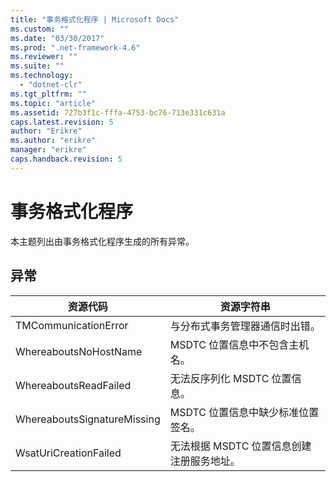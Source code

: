 ```yaml
---
title: "事务格式化程序 | Microsoft Docs"
ms.custom: ""
ms.date: "03/30/2017"
ms.prod: ".net-framework-4.6"
ms.reviewer: ""
ms.suite: ""
ms.technology: 
  - "dotnet-clr"
ms.tgt_pltfrm: ""
ms.topic: "article"
ms.assetid: 727b3f1c-fffa-4753-bc76-713e331c631a
caps.latest.revision: 5
author: "Erikre"
ms.author: "erikre"
manager: "erikre"
caps.handback.revision: 5
---
```

# 事务格式化程序
本主题列出由事务格式化程序生成的所有异常。  
  
## 异常  
  
|资源代码|资源字符串|  
|----------|-----------|  
|TMCommunicationError|与分布式事务管理器通信时出错。|  
|WhereaboutsNoHostName|MSDTC 位置信息中不包含主机名。|  
|WhereaboutsReadFailed|无法反序列化 MSDTC 位置信息。|  
|WhereaboutsSignatureMissing|MSDTC 位置信息中缺少标准位置签名。|  
|WsatUriCreationFailed|无法根据 MSDTC 位置信息创建注册服务地址。|
